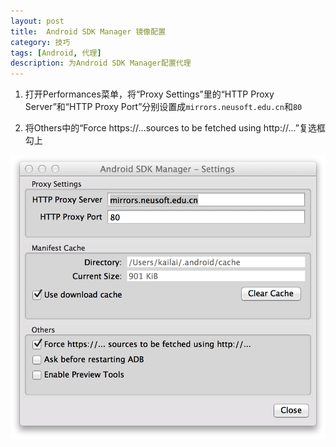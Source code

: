 ```yaml
---
layout: post
title:  Android SDK Manager 镜像配置
category: 技巧
tags: [Android, 代理]
description: 为Android SDK Manager配置代理
---
```


1. 打开Performances菜单，将“Proxy Settings”里的“HTTP Proxy Server”和“HTTP Proxy Port”分别设置成`mirrors.neusoft.edu.cn`和`80`

1. 将Others中的“Force https://...sources to be fetched using http://...”复选框勾上

![附图](/public/attachment/Snip20150102_5.png)